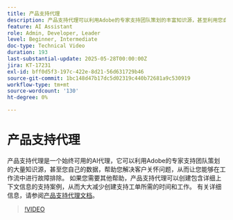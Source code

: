 ```yaml
---
title: 产品支持代理
description: 产品支持代理可以利用Adobe的专家支持团队策划的丰富知识源，甚至利用您自己的数据，来帮助解决问题。 如果您需要其他帮助，产品支持代理现在可以创建包含详细上下文信息的支持案例。
feature: AI Assistant
role: Admin, Developer, Leader
level: Beginner, Intermediate
doc-type: Technical Video
duration: 193
last-substantial-update: 2025-05-28T00:00:00Z
jira: KT-17231
exl-id: bff0d5f3-197c-422e-8d21-56d631729b46
source-git-commit: 1bc148d47b17dc5d02319c440b72681a9c530919
workflow-type: tm+mt
source-wordcount: '130'
ht-degree: 0%

---
```


# 产品支持代理

产品支持代理是一个始终可用的AI代理，它可以利用Adobe的专家支持团队策划的大量知识源，甚至您自己的数据，帮助您解决客户关怀问题，从而让您能够在工作流中进行故障排除。 如果您需要其他帮助，产品支持代理可以创建包含详细上下文信息的支持案例，从而大大减少创建支持工单所需的时间和工作。 有关详细信息，请参阅[产品支持代理文档](https://experienceleague.adobe.com/zh-hans/docs/experience-platform/ai-assistant/new-features/customer-support)。

>[!VIDEO](https://video.tv.adobe.com/v/3443193/?learn=on&enablevpops&captions=chi_hans)
